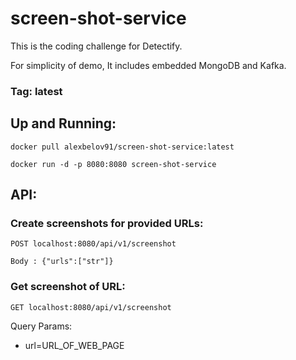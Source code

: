 # screen-shot-service
This is the coding challenge for Detectify.

For simplicity of demo, It includes embedded MongoDB and Kafka.

### Tag: latest

## Up and Running: 

```shell
docker pull alexbelov91/screen-shot-service:latest
```

```shell
docker run -d -p 8080:8080 screen-shot-service
```

## API:
### Create screenshots for provided URLs: 
`POST localhost:8080/api/v1/screenshot`

`Body : {"urls":["str"]}`
### Get screenshot of URL:
`GET localhost:8080/api/v1/screenshot`

Query Params: 
* url=URL_OF_WEB_PAGE
